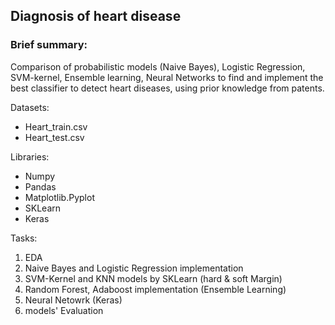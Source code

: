 ## Diagnosis of heart disease

### Brief summary: 

Comparison of probabilistic models (Naive Bayes), Logistic Regression, SVM-kernel, Ensemble learning, Neural Networks to find and implement the best classifier to detect heart diseases, using prior knowledge from patents.

Datasets:
- Heart_train.csv
- Heart_test.csv

Libraries:
- Numpy
- Pandas
- Matplotlib.Pyplot
- SKLearn
- Keras

Tasks:
1. EDA
2. Naive Bayes and Logistic Regression implementation
3. SVM-Kernel and KNN models by SKLearn (hard & soft Margin)
4. Random Forest, Adaboost implementation (Ensemble Learning)
5. Neural Netowrk (Keras)
6. models' Evaluation
